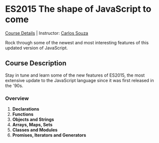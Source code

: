 # ES2015 The shape of JavaScript to come
[Course Details](https://www.codeschool.com/courses/es2015-the-shape-of-javascript-to-come) | Instructor: [Carlos Souza](https://twitter.com/caike)

Rock through some of the newest and most interesting features of this updated version of JavaScript.

## Course Description
Stay in tune and learn some of the new features of ES2015, the most extensive update to the JavaScript language since it was first released in the '90s. 

### Overview
1. **Declarations**
2. **Functions**
3. **Objects and Strings**
4. **Arrays, Maps, Sets**
5. **Classes and Modules**
6. **Promises, Iterators and Generators**

